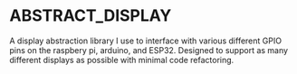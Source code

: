 # ABSTRACT_DISPLAY
A display abstraction library I use to interface with various different GPIO pins on the raspbery pi, arduino, and ESP32. Designed to support as many different displays as possible with minimal code refactoring.
